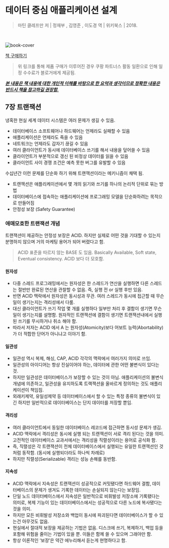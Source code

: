 # 데이터 중심 애플리케이션 설계

> 마틴 클레프만 저 | 정재부 , 김영준 , 이도경 역 | 위키북스 | 2018.

​	

![book-cover](https://user-images.githubusercontent.com/13076271/88173485-9b6f2a00-cc5d-11ea-8284-72ffb0f33174.jpg)

[책 구매하기](https://coupa.ng/bGCnLK)

>  위 링크를 통해 제품 구매가 이루어진 경우 쿠팡 파트너스 활동 일환으로 인해 일정 수수료가 블로거에게 제공됨.



***<u>본 내용은 책 내용에 대한 개인적 이해를 바탕으로 한 요약과 생각이므로 정확한 내용은 반드시 책을 참고하길 권장함.</u>***




## 7장 트랜잭션

냉혹한 현실 세계 데이터 시스템은 여러 문제가 생길 수 있음.

- 데이터베이스 소프트웨어나 하드웨어는 언제라도 실패할 수 있음
- 애플리케이션은 언제라도 죽을 수 있음
- 네트워크는 언제라도 갑자기 끊길 수 있음
- 여러 클라이언트가 동시에 데이터베이스 쓰기를 해서 내용을 덮어쓸 수 있음
- 클라이언트가 부분적으로 갱신 된 비정상 데이터를 읽을 수 있음
- 클라이언트 사이 경쟁 조건은 예측 못한 버그를 유발할 수 있음



수십년간 이런 문제를 단순화 하기 위해 트랜잭션이라는 메키니즘이 채택 됨. 

- 트랜잭션은 애플리케이션에서 몇 개의 읽기와 쓰기를 하나의 논리적 단위로 묶는 방법
-  데이터베이스에 접속하는 애플리케이션에 프로그래밍 모델을 단순화하려는 목적으로 만들어짐
- 안정성 보장 (Safety Guarantee)



### 애매모호한 트랜잭션 개념

트랜잭션이 제공하는 안정성 보장은 ACID. 하지만 실제로 어떤 것을 기대할 수 있는지 분명하지 않으며 거의 마케팅 용어가 되어 버렸다고 함.

> ACID 표준을 따르지 않는 BASE 도 있음. Basically Available, Soft state, Eventual consistency. ACID 보다 더 모호함.



#### 원자성

- 다중 스레드 프로그래밍에서는 원자성은 한 스레드가 연산을 실행하면 다른 스레드는 절반만 완료된 연산을 관찰할 수 없음. 즉, 실행 전 or 실행 후만 있음.
- 반면 ACID 맥락에서 원자성은 동시성과 무관. 여러 스레드가 동시에 접근할 때 무슨 일이 생기는지는 격리성에서 다룸.
- 대신 클라이언트가 쓰기 작업 몇 개를 실행하다 일부만 처리 후 결함이 생기면 무슨 일이 생기는지를 설명함. 원자적인 트랜잭션에 결함이 생기면 트랜잭션내에서 실행 된 쓰기를 무시하거나 취소 해야 함.
- 따라서 저자는 ACID 에서 A 는 원자성(Atomicity)보다 어보트 능력(Abortability) 가 더 적합한 단어가 아니냐고 이야기 함.

#### 일관성

- 일관성 역시 복제, 해싱, CAP, ACID 각각의 맥락에서 여러가지 의미로 쓰임.
- 일관성의 아이디어는 항상 진실이어야 하는, 데이터에 관한 어떤 불변식이 있다는 것.
- 하지만 일관성은 데이터베이스가 보장할 수 있는 것이 아님. 애플리케이션의 불변식 개념에 의존하고, 일관성을 유지하도록 트랙잭션을 올바르게 정의하는 것도 애플리케이션이 책임짐.
- 외래키제약, 유일성제약 등 데이터베이스에서 할 수 있는 특정 종류의 불변식이 있긴 하지만 일반적으로 데이터베이스는 단지 데이터를 저장할 뿐임.

#### 격리성

- 여러 클라이언트에서 동일한 데이터베이스 레코드에 접근하면 동시성 문제가 생김.
- ACID 맥락에서 격리성은 동시에 실행 되는 트랜잭션이 서로 격리 된다는 것을 의미. 고전적인 데이터베이스 교과서에서는 격리성을 직렬성이라는 용어로 공식화 함.
- 즉, 직렬성은 각 트랜잭션이 전체 데이터베이스에서 실행되는 유일한 트랜잭션인 것처럼 동작함. (동시에 실행되더라도 하나씩 차례로)
- 하지만 직렬성(Serializable) 격리는 성능 손해를 동반함.

#### 지속성

- ACID 맥락에서 지속성은 트랜잭션이 성공적으로 커밋됐다면 하드웨어 결함, 데이터베이스의 문제가 생겨도 기록한 데이터는 손실되지 않는다는 보장임.
- 단일 노드 데이터베이스에서 지속성은 일반적으로 비휘발성 저장소에 기록됐다는 의미로, 복제 기능이 있는 데이터베이스에서는 성공적으로 다른 노드에 복사됐다는 것을 의미.
- 하지만 모든 비휘발성 저장소와 백업이 동시에 파괴된다면 데이터베이스가 할 수 있는건 아무것도 없음.
- 현실에서 절대적 보장을 제공하는 기법은 없음. 디스크에 쓰기, 복제하기, 백업 등을 포함해 위험을 줄이는 기법이 있을 뿐. 이들은 함께 쓸 수 있으며 그래야만 함.
- 항상 이론적인 ‘보장’은 약간 에누리해서 듣는게 현명하다고 함.
